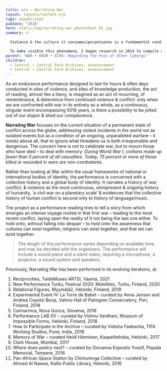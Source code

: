 ```yaml
---
title: wre ~ Narrating War
layout: layouts/content.njk
tags: unpublished
pubdate: "2016"
hero: static/img/narrating-war_photoshoot_01.jpg
summary: >-
  
  Violence & the culture it consumes/perpetuates is a fundamental condition lodged in the core of human experience. It is simultaneously private, public, self-intimating & collective. War is an easy thing to look away from, if we are sitting miles away – we change the channel, we compartmentalise them, sort and neatly fold them into civilizations, time periods, regions and nationalities. By accepting war as normal we have become passive participants. War tears, rends. War rips open, eviscerates. War scorches. War dismembers. War ruins. War is actually Hell.

  To make visible this phenomena, I began research in 2014 to compile a timeline of _‘every war, battle, revolt, revolution, siege, sacking, rebellion, bombing & insurgency’,_ from 3000 BC to the present. This ongoing timeline/database is the foundation of the project, and forms the key ‘script’ for an ongoing multimedia performance-reading of this list, titled ‘**Narrating War**’.
parent: "WAR • ROOM • ECHO: Regarding the Pain of Other Cyborgs"
children:
  - Central ~ Central Park Archives, announcement
  - Central ~ Central Park Archives, announcement
---
```

As an endurance performance designed to last for hours & often days conducted in sites of violence, and sites of knowledge production, the act of reading, almost like a litany, is imagined as an act of mourning, of remembrance, & deterrence from continued violence & conflict: only when we are confronted with war in its entirety as a whole, as a continuous, singular event encompassing 5018 years, is there a possibility to be jolted out of our stupor & shed our complacence.

**Narrating War** focuses on the current situation of a permanent state of conflict across the globe, addressing violent incidents in the world not as isolated events but as a condition of an ongoing, unparalleled warfare – it insists above all, that to ignore what threatens us is both irresponsible and dangerous. The concern here is not to celebrate war, but to mourn those who have died – to deal with memory: *During World War I, civilians made up fewer than 5 percent of all casualties. Today, 75 percent or more of those killed or wounded in wars are non-combatants.*

Rather than looking at War within the usual frameworks of national or international bodies of identity, the performance is concerned with a collective history and a global body of identity. It narrates a history of war, conflict, & violence as the most continuous, omnipresent & ongoing history of humanity, ‘a civil war on a planetary scale’ & evidences that the collective history of human conflict is second only to history of language/music.

The project as a performance reading tries to tell a story from which emerges an intense voyage rooted in that first war – leading to the most recent conflict, laying open the reality of it not being the last one either. To hold onto, without falling into despair – to hold onto the awareness that cultures can exist together, religions can exist together, and that we can exist together.

> The length of this performance varies depending on available time, and may be decided with the organizers. The performance will include a sound piece and a silent video, requiring a microphone, a projector, a sound system and speakers.

Previously, Narrating War has been performed in its evolving iterations, at:



1. Reciprocities, TaideMuseo ARTSI, Vaanta, 2021
2. New Performance Turku, Festival 2020: Mobilities, Turku, Finland, 2020
3. Relational Figures, Myymälä2, Helsinki, Finland, 2019
4. Experimental Event IV: La Torre de Babel – curated by Anna Jensen and Andrea Coyotzi Borja, Valimo Hall of Palmgren Conservatory, Pori, Finland, 2018
5. Carinarnica, Nova Gorica, Slovenia, 2018
6. Performance LAB XV – curated by Vishnu Vardhani, Museum of Impossible Forms, Helsinki, Finland, 2018
7. How to Participate in the Archive – curated by Vidisha Fadescha, TIFA Working Studios, Pune, India, 2018
8. Memory of War – curated Heidi Hänninen, Kaapelitehdas, Helsinki, 2017
9. Clark House, Mumbai, 2017
10. Where does poetry nest? – curated by Giovanna Esposito Yussif, Pispala Memorial, Tampere, 2016
11. Pan-African Space Station by Chimurenga Collective – curated by Ahmed Al Nawas, Kallio Public Library, Helsinki, 2016